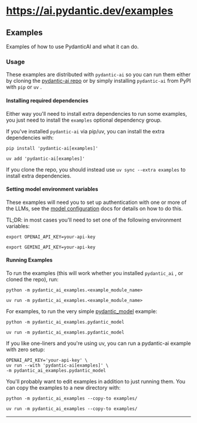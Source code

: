 # https://ai.pydantic.dev/examples

<!--
URL: https://ai.pydantic.dev/examples
title: Examples - PydanticAI
url: https://ai.pydantic.dev/examples/
hostname: pydantic.dev
description: Agent Framework / shim to use Pydantic with LLMs
sitename: ai.pydantic.dev
date: 2024-01-01
categories: []
tags: []
image: https://ai.pydantic.dev/assets/images/social/examples/index.png
pagetype: website
filedate: 2024-12-14
-->

## Examples

Examples of how to use PydanticAI and what it can do.

### Usage

These examples are distributed with `pydantic-ai`
so you can run them either by cloning the [pydantic-ai repo](https://github.com/pydantic/pydantic-ai) or by simply installing `pydantic-ai`
from PyPI with `pip`
or `uv`
.

#### Installing required dependencies

Either way you'll need to install extra dependencies to run some examples, you just need to install the `examples`
optional dependency group.

If you've installed `pydantic-ai`
via pip/uv, you can install the extra dependencies with:

```
pip install 'pydantic-ai[examples]'
```
```
uv add 'pydantic-ai[examples]'
```
If you clone the repo, you should instead use `uv sync --extra examples`
to install extra dependencies.

#### Setting model environment variables

These examples will need you to set up authentication with one or more of the LLMs, see the [model configuration](../install/#model-configuration) docs for details on how to do this.

TL;DR: in most cases you'll need to set one of the following environment variables:

```
export OPENAI_API_KEY=your-api-key
```
```
export GEMINI_API_KEY=your-api-key
```

#### Running Examples

To run the examples (this will work whether you installed `pydantic_ai`
, or cloned the repo), run:

```
python -m pydantic_ai_examples.<example_module_name>
```
```
uv run -m pydantic_ai_examples.<example_module_name>
```
For examples, to run the very simple [ pydantic_model](pydantic-model/) example:

```
python -m pydantic_ai_examples.pydantic_model
```
```
uv run -m pydantic_ai_examples.pydantic_model
```
If you like one-liners and you're using uv, you can run a pydantic-ai example with zero setup:

```
OPENAI_API_KEY='your-api-key' \
uv run --with 'pydantic-ai[examples]' \
-m pydantic_ai_examples.pydantic_model
```
You'll probably want to edit examples in addition to just running them. You can copy the examples to a new directory with:

```
python -m pydantic_ai_examples --copy-to examples/
```
```
uv run -m pydantic_ai_examples --copy-to examples/
```

---